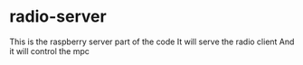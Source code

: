 # radio-server
This is the raspberry server part of the code
It will serve the radio client
And it will control the mpc 
